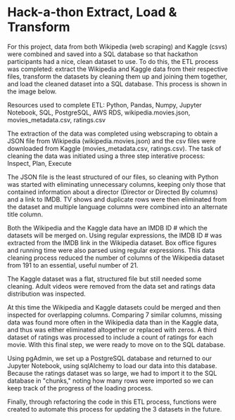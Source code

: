 # Hack-a-thon Extract, Load & Transform

For this project, data from both Wikipedia (web scraping) and Kaggle (csvs) were combined and saved into a SQL database so that hackathon participants had a nice, clean dataset to
use. To do this, the ETL process was completed: extract the Wikipedia and Kaggle data from their respective files, transform the datasets by cleaning them up and joining them 
together, and load the cleaned dataset into a SQL database.  This process is shown in the image below.

<a href img src="" > </a>

Resources used to complete ETL:  Python, Pandas, Numpy, Jupyter Notebook, SQL, PostgreSQL, AWS RDS, wikipedia.movies.json, movies_metadata.csv, ratings.csv

The extraction of the data was completed using webscraping to obtain a JSON file from Wikipedia (wikipedia.movies.json) and the csv files were downloaded from Kaggle
(movies_metadata.csv, ratings.csv).  The task of cleaning the data was initiated using a three step interative process:  Inspect, Plan, Execute

The JSON file is the least structured of our files, so cleaning with Python was started with eliminating unnecessary columns, keeping only those that contained information about a
director (Director or Directed By columns) and a link to IMDB.  TV shows and duplicate rows were then eliminated from the dataset and multiple language columns were combined into
an alternate title column. 

Both the Wikipedia and the Kaggle data have an IMDB ID # which the datasets will be merged on.  Using regular expressions, the IMDB ID # was extracted from the IMDB link in the
Wikipedia dataset.  Box office figures and running time were also parsed using regular expressions.  This data cleaning process reduced the number of columns of the Wikipedia
dataset from 191 to an essential, useful number of 21.

The Kaggle dataset was a flat, structured file but still needed some cleaning.  Adult videos were removed from the data set and ratings data distribution was inspected.

At this time the Wikipedia and Kaggle datasets could be merged and then inspected for overlapping columns.  Comparing 7 similar columns, missing data was found more often in the
Wikipedia data than in the Kaggle data, and thus was either eliminated altogether or replaced with zeros.  A third dataset of ratings was processed to include a count of ratings
for each movie.  With this final step, we were ready to move on to the SQL database.

Using pgAdmin, we set up a PostgreSQL database and returned to our Jupyter Notebook, using sqlAlchemy to load our data into this database.  Because the ratings dataset was so 
large, we had to import it to the SQL database in "chunks," noting how many rows were imported so we can keep track of the progress of the loading process.

Finally, through refactoring the code in this ETL process, functions were created to automate this process for updating the 3 datasets in the future.




